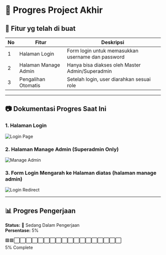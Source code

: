 # 📌 Progres Project Akhir

## 🎯 Fitur yg telah di buat
| No | Fitur                            | Deskripsi                                      |
|-----|---------------------------------|------------------------------------------------|
| 1   | Halaman Login                   | Form login untuk memasukkan username dan password  |
| 2   | Halaman Manage Admin            | Hanya bisa diakses oleh Master Admin/Superadmin    |
| 3   | Pengalihan Otomatis             | Setelah login, user diarahkan sesuai role      |

---

## 📷 Dokumentasi Progres Saat Ini

### 1. Halaman Login  
![Login Page](https://github.com/user-attachments/assets/342dc78a-9d9b-4f21-a002-27facd76c962)

### 2. Halaman Manage Admin (Superadmin Only)  
![Manage Admin](https://github.com/user-attachments/assets/966127ab-876a-40c7-8425-bc908274ec26)

### 3. Form Login Mengarah ke Halaman diatas (halaman manage admin) 
![Login Redirect](https://github.com/user-attachments/assets/9a5ba6a4-c95c-472d-bbbb-f64140568152)

---
## 📊 Progres Pengerjaan

**Status:** 🔧 Sedang Dalam Pengerjaan  
**Persentase:** 5%

🟩🟩⬜⬜⬜⬜⬜⬜⬜⬜⬜⬜⬜⬜⬜⬜⬜⬜⬜⬜  
5% Complete
